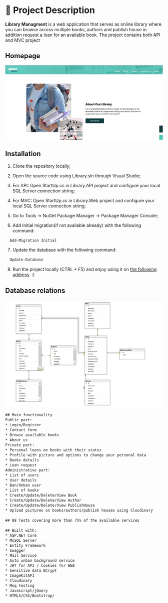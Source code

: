 # 🧾 Project Description 
**Library Managment** is a web application that serves as online library where you can browse across multiple books, authors and publish house in addition request a loan for an available book.
The project contains both API and MVC project 

## Homepage
![Homepage](img/homepage.png)

## Installation

1. Clone the repository locally;

2. Open the source code using Library.sln through Visual Studio;

3. For API: Open StartUp.cs in Library.API project and configure your local SQL Server connection string;

4. For MVC: Open StartUp.cs in Library.Web project and configure your local SQL Server connection string;

5. Go to Tools -> NuGet Package Manager -> Package Manager Console;

6. Add Initial migration(if not available already) with the following command:
```bash
  Add-Migration Initial
```

7. Update the database with the following command:
```bash
  Update-Database
```

8. Run the project locally (CTRL + F5) and enjoy using it on [the following address](https://localhost:5001/). :)    
## Database relations

![Database-relations](img/db.png)

```
## Main functionality
Public part:
* Login/Register
* Contact form
* Browse available books
* About us
Private part:
* Personal loans on books with their status
* Profile with picture and options to change your personal data
* Books details
* Loan request
Administrative part:
* List of users
* User details
* Ban/Unban user
* List of books
* Create/Update/Delete/View Book
* Create/Update/Delete/View Author
* Create/Update/Delete/View PublishHouse
* Upload pictures on books/authors/publish houses using Cloudinary

## 88 Tests covering more than 75% of the available services

## Built with:
* ASP.NET Core
* MsSQL Server
* Entity Framework
* Swagger
* Mail Service
* Auto unban background service
* JWT for API / Cookies for WEB
* Sensitive data BCrypt
* ImageKitAPI
* Cloudinary
* Moq testing
* Javascript/jQuery
* HTML5/CSS/Bootstrap/
